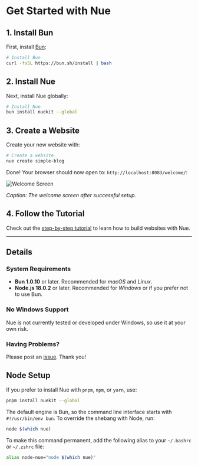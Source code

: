 
# Get Started with Nue

## 1. Install Bun

First, install [Bun](//bun.sh):

```sh
# Install Bun
curl -fsSL https://bun.sh/install | bash
```

## 2. Install Nue

Next, install Nue globally:

```sh
# Install Nue
bun install nuekit --global
```

## 3. Create a Website

Create your new website with:

```sh
# Create a website
nue create simple-blog
```

Done! Your browser should now open to: `http://localhost:8083/welcome/`:

![Welcome Screen](img/create-welcome.png)

*Caption: The welcome screen after successful setup.*

## 4. Follow the Tutorial

Check out the [step-by-step tutorial](tutorial.html) to learn how to build websites with Nue.

---

## Details

### System Requirements

- **Bun 1.0.10** or later. Recommended for *macOS* and *Linux*.
- **Node.js 18.0.2** or later. Recommended for *Windows* or if you prefer not to use Bun.

### No Windows Support

Nue is not currently tested or developed under Windows, so use it at your own risk.

### Having Problems?

Please post an [issue](//github.com/nuejs/nue/issues). Thank you!

## Node Setup

If you prefer to install Nue with `pnpm`, `npm`, or `yarn`, use:

```sh
pnpm install nuekit --global
```

The default engine is Bun, so the command line interface starts with `#!/usr/bin/env bun`. To override the shebang with Node, run:

```sh
node $(which nue)
```

To make this command permanent, add the following alias to your `~/.bashrc` or `~/.zshrc` file:

```sh
alias node-nue="node $(which nue)"
```
